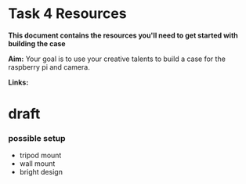 # Task 4 Resources
**This document contains the resources you'll need to get started with building the case**

**Aim:** Your goal is to use your creative talents to build a case for the raspberry pi and camera. 

**Links:** 

# draft 

### possible setup
- tripod mount
- wall mount
- bright design
